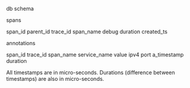 
db schema

spans

  span_id
  parent_id
  trace_id
  span_name
  debug
  duration
  created_ts

annotations

  span_id
  trace_id
  span_name
  service_name
  value
  ipv4
  port
  a_timestamp
  duration

All timestamps are in micro-seconds. Durations (difference between timestamps) are also in micro-seconds.
